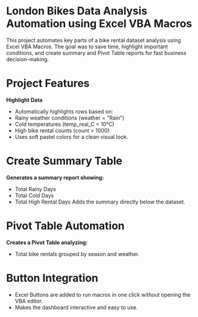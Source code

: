 # London Bikes Data Analysis Automation using Excel VBA Macros
This project automates key parts of a bike rental dataset analysis using Excel VBA Macros.
The goal was to save time, highlight important conditions, and create summary and Pivot Table reports for fast business decision-making.

# Project Features

**Highlight Data**
  - Automatically highlights rows based on:
  - Rainy weather conditions (weather = "Rain")
  - Cold temperatures (temp_real_C < 10°C)
  - High bike rental counts (count > 1000)
  - Uses soft pastel colors for a clean visual look.

# Create Summary Table
**Generates a summary report showing:**
  - Total Rainy Days
  - Total Cold Days
  - Total High Rental Days
Adds the summary directly below the dataset.

# Pivot Table Automation
**Creates a Pivot Table analyzing:**
  - Total bike rentals grouped by season and weather.

# Button Integration
  - Excel Buttons are added to run macros in one click without opening the VBA editor.
  - Makes the dashboard interactive and easy to use.
